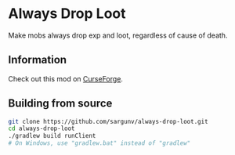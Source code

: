 # Always Drop Loot

Make mobs always drop exp and loot, regardless of cause of death.

## Information

Check out this mod on [CurseForge][].

## Building from source

```bash
git clone https://github.com/sargunv/always-drop-loot.git
cd always-drop-loot
./gradlew build runClient
# On Windows, use "gradlew.bat" instead of "gradlew"
```

[curseforge]: https://minecraft.curseforge.com/projects/always-drop-loot

